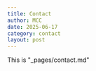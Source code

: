 ```yaml
---
title: Contact
author: MCC
date: 2025-06-17
category: contact
layout: post
---
```


This is "_pages/contact.md" 
